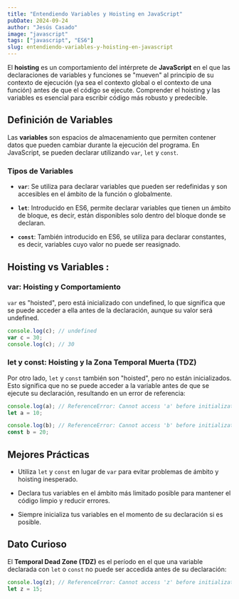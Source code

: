 ```yaml
---
title: "Entendiendo Variables y Hoisting en JavaScript"
pubDate: 2024-09-24
author: "Jesús Casado"
image: "javascript"
tags: ["javascript", "ES6"]
slug: entendiendo-variables-y-hoisting-en-javascript
---
```


El **hoisting** es un comportamiento del intérprete de **JavaScript** en el que las declaraciones de variables y funciones se "mueven" al principio de su contexto de ejecución (ya sea el contexto global o el contexto de una función) antes de que el código se ejecute. Comprender el hoisting y las variables es esencial para escribir código más robusto y predecible.

## Definición de Variables

Las **variables** son espacios de almacenamiento que permiten contener datos que pueden cambiar durante la ejecución del programa. En JavaScript, se pueden declarar utilizando `var`, `let` y `const`.

### Tipos de Variables

- **`var`**: Se utiliza para declarar variables que pueden ser redefinidas y son accesibles en el ámbito de la función o globalmente.

- **`let`**: Introducido en ES6, permite declarar variables que tienen un ámbito de bloque, es decir, están disponibles solo dentro del bloque donde se declaran.

- **`const`**: También introducido en ES6, se utiliza para declarar constantes, es decir, variables cuyo valor no puede ser reasignado.

## Hoisting vs Variables :

### var: Hoisting y Comportamiento

`var` es "hoisted", pero está inicializado con undefined, lo que significa que se puede acceder a ella antes de la declaración, aunque su valor será undefined.

```javascript
console.log(c); // undefined
var c = 30;
console.log(c); // 30
```

### let y const: Hoisting y la Zona Temporal Muerta (TDZ)

Por otro lado, `let` y `const` también son "hoisted", pero no están inicializados. Esto significa que no se puede acceder a la variable antes de que se ejecute su declaración, resultando en un error de referencia:

```javascript
console.log(a); // ReferenceError: Cannot access 'a' before initialization
let a = 10;

console.log(b); // ReferenceError: Cannot access 'b' before initialization
const b = 20;
```

## Mejores Prácticas

- Utiliza `let` y `const` en lugar de `var` para evitar problemas de ámbito y hoisting inesperado.

- Declara tus variables en el ámbito más limitado posible para mantener el código limpio y reducir errores.

- Siempre inicializa tus variables en el momento de su declaración si es posible.

## Dato Curioso

El **Temporal Dead Zone (TDZ)** es el período en el que una variable declarada con `let` o `const` no puede ser accedida antes de su declaración:

```javascript
console.log(z); // ReferenceError: Cannot access 'z' before initialization
let z = 15;
```
